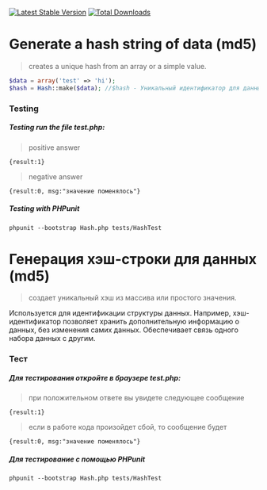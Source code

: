 [![Latest Stable Version](https://poser.pugx.org/infrajs/hash/v/stable)](https://packagist.org/packages/infrajs/hash) [![Total Downloads](https://poser.pugx.org/infrajs/hash/downloads)](https://packagist.org/packages/infrajs/hash)

# Generate a hash string of data (md5)
>creates a unique hash from an array or a simple value.

```php
$data = array('test' => 'hi');
$hash = Hash::make($data); //$hash - Уникальный идентификатор для данных $data
```

### Testing

##### Testing run the file test.php:

> positive answer

```
{result:1}
```

> negative answer

```
{result:0, msg:"значение поменялось"}
```

##### Testing with PHPunit

```
phpunit --bootstrap Hash.php tests/HashTest
```

# Генерация хэш-строки для данных (md5)

> создает уникальный хэш из массива или простого значения.

Используется для идентификации структуры данных. Например, хэш-идентификатор позволяет хранить дополнительную информацию о данных, без изменения самих данных. Обеспечивает связь одного набора данных с другим.

### Тест

##### Для тестирования откройте в браузере test.php:

> при положительном ответе вы увидете следующее сообщение

```
{result:1}
```

> если в работе кода произойдет сбой, то сообщение будет

```
{result:0, msg:"значение поменялось"}
```

##### Для тестирование с помощью PHPunit

```
phpunit --bootstrap Hash.php tests/HashTest
```
